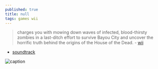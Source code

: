 ```yaml
---
published: true
title: null
tags: games wii
---
```

> charges you with mowing down waves of infected, blood-thirsty zombies in a last-ditch effort to survive Bayou City and uncover the horrific truth behind the origins of the House of the Dead.  - [wii](https://wiki.dolphin-emu.org/index.php?title=House_of_the_Dead%3A_Overkill)

- [soundtrack](https://www.youtube.com/watch?v=YqgMEVHpRKk)

![caption](https://wiki.dolphin-emu.org/images/thumb/f/f5/House_of_the_Dead_Overkill.jpg/450px-House_of_the_Dead_Overkill.jpg)


